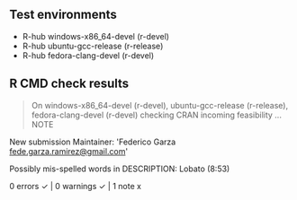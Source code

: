 ## Test environments
- R-hub windows-x86_64-devel (r-devel)
- R-hub ubuntu-gcc-release (r-release)
- R-hub fedora-clang-devel (r-devel)

## R CMD check results
> On windows-x86_64-devel (r-devel), ubuntu-gcc-release (r-release), fedora-clang-devel (r-devel)
  checking CRAN incoming feasibility ... NOTE
  
  New submission
  Maintainer: 'Federico Garza <fede.garza.ramirez@gmail.com>'
  
  Possibly mis-spelled words in DESCRIPTION:
    Lobato (8:53)

0 errors ✓ | 0 warnings ✓ | 1 note x
